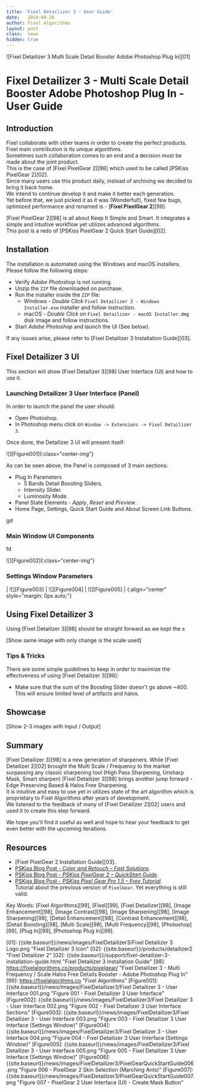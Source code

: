 ```yaml
---
title: 'Fixel Detailizer 3 - User Guide'
date: 	2019-04-26
author: Fixel Algorithms
layout: post
class:  news
hidden: true
---
```

![Fixel Detailizer 3 Multi Scale Detail Booster Adobe Photoshop Plug In][01]

# Fixel Detailizer 3 - Multi Scale Detail Booster Adobe Photoshop Plug In - User Guide

## Introduction

Fixel collaborate with other teams in order to create the perfect products. Fixel main contribution is its unique algorithms.  
Sometimes such collaboration comes to an end and a decision must be made about the joint product.  
This is the case of [Fixel PixelGear 2][98] which used to be called [PSKiss PixelGear 2][02].  
Since many users use this product daily, instead of archiving we decided to bring it back home.  
We intend to continue develop it and make it better each generation.  
Yet before that, we just picked it as it was (Wonderful!), fixed few bugs, optimized performance and renamed is - [**Fixel PixelGear 2**][98].

[Fixel PixelGear 2][98] is all about Keep It Simple and Smart. It integrates a simple and intuitive workflow yet utilizes advanced algorithms.  
This post is a redo of [PSKiss PixelGear 2 Quick Start Guide][02].

## Installation
The installation is automated using the Windows and macOS installers.  
Please follow the following steps:

 *	Verify *Adobe Photoshop* is not running.
 *	Unzip the `ZIP` file downloaded on purchase.
 *	Run the installer inside the `ZIP` file:
	*	Windows - *Double Click* `Fixel Detailizer 3 - Windows Installer.exe` installer and follow instruction.
	*	macOS - *Double Click* on `Fixel Detailizer - macOS Installer.dmg` disk image and follow instructions.
 *	Start *Adobe Photoshop* and launch the UI (See below).

If any issues arise, please refer to [Fixel Detailizer 3 Installation Guide][03].

## Fixel Detailizer 3 UI

This section will show [Fixel Detailizer 3][98] User Interface (UI) and how to use it.

### Launching Detailizer 3 User Interface (Panel)

In order to launch the panel the user should:

 *	Open Photoshop.
 *	In Photoshop menu click on `Window -> Extensions -> Fixel Detailizer 3`.

Once done, the Detailizer 3 UI will present itself:

![][Figure001]{:class="center-img"}

As can be seen above, the Panel is composed of 3 main sections:
 *	Plug In Parameters
 	*	5 Bands Detail Boosting Sliders.
	*	Intensity Slider.
	*	Luminosity Mode.
 *	Panel State Elements - *Apply*, *Reset* and *Preview*.
 *	Home Page, Settings, Quick Start Guide and About Screen Link Buttons.

gd

### Main Window UI Components

fd

![][Figure002]{:class="center-img"}


### Settings Window Parameters

| ![][Figure003] 	| ![][Figure004] 	| ![][Figure005] 	|
{:align="center" style="margin: 0px auto;"}


## Using Fixel Detailizer 3

Using [Fixel Detailizer 3][98] should be straight forward as we kept the s

[Show same image with only change is the scale used]

### Tips & Tricks

There are some simple guidelines to keep in order to maximize the effectiveness of using [Fixel Detailizer 3][98]:

 *	Make sure that the sum of the Boosting Slider doesn't go above ~400. This will ensure limited level of artifacts and halos.

## Showcase

[Show 2-3 images with Input / Output]


## Summary
[Fixel Detailizer 3][98] is a new generation of sharpeners. While [Fixel Detailizer 2][02] brought the Multi Scale / Frequency to the market surpassing any classic sharpening tool (High Pass Sharpening, Unsharp Mask, Smart sharpen) [Fixel Detailizer 3][98] brings another jump forward - Edge Preserving Based & Halos Free Sharpening.  
It is intuitive and easy to use yet in utilizes state of the art algorithm which is proprietary to Fixel Algorithms after years of development.  
We listened to the feedback of many of [Fixel Detailizer 2][02] users and used it to create this step forward.  

We hope you'll find it useful as well and hope to hear your feedback to get even better with the upcoming iterations.


## Resources
 *  [Fixel PixelGear 2 Installation Guide][03].
 *  [PSKiss Blog Post - *Color and Retouch – Fast Solutions*](https://pskiss.com/color-and-retouch-fast-solutions-2/).
 *  [PSKiss Blog Post - *PSKiss PixelGear 2 – QuickStart Guide*](https://pskiss.com/retouch-pixelgear-2-quickstart-guide/).
 *  [PSKiss Blog Post - *PSKiss Pixel Gear Pro 1.5 – Free Tutorial*](http://pskiss.com/pskiss-pixel-gear-pro-free-tutorial/).  
	Tutorial about the previous version of `PixelGear`. Yet everything is still valid.

Key Words: [Fixel Algorithms][99], [Fixel][99], [Fixel Detailizer][98], [Image Enhancement][98], [Image Contrast][98], [Image Sharpening][98], [Image Sharpening][98], [Detail Enhancement][98], [Contrast Enhancement][98], [Detail Boosting][98], [Multi Scale][98], [Multi Frequency][98], [Photoshop][99], [Plug In][99], [Photoshop Plug In][99].


<!-- This is commented out -->
  [01]: {{site.baseurl}}/news/images/FixelDetailizer3/Fixel Detailizer 3 Logo.png "Fixel Detailizer 3 Icon"
  [02]: {{site.baseurl}}/products/detailizer2 "Fixel Detailizer 2"
  [02]: {{site.baseurl}}/support/fixel-detailizer-3-installation-guide.html "Fixel Detailizer 3 Installation Guide"
  [98]: https://fixelalgorithms.co/products/pixelgear/ "Fixel Detailizer 3 - Multi Frequency / Scale Halos Free Details Booster - Adobe Photoshop Plug In"
  [99]: https://fixelalgorithms.co "Fixel Algorithms"
  [Figure001]: {{site.baseurl}}/news/images/FixelDetailizer3/Fixel Detailizer 3 - User Interface 001.png "Figure 001 - Fixel Detailizer 3 User Interface"
  [Figure002]: {{site.baseurl}}/news/images/FixelDetailizer3/Fixel Detailizer 3 - User Interface 002.png "Figure 002 - Fixel Detailizer 3 User Interface Sections"
  [Figure003]: {{site.baseurl}}/news/images/FixelDetailizer3/Fixel Detailizer 3 - User Interface 003.png "Figure 003 - Fixel Detailizer 3 User Interface (Settings Window)"
  [Figure004]: {{site.baseurl}}/news/images/FixelDetailizer3/Fixel Detailizer 3 - User Interface 004.png "Figure 004 - Fixel Detailizer 3 User Interface (Settings Window)"
  [Figure005]: {{site.baseurl}}/news/images/FixelDetailizer3/Fixel Detailizer 3 - User Interface 005.png "Figure 005 - Fixel Detailizer 3 User Interface (Settings Window)"
  [Figure006]: {{site.baseurl}}/news/images/FixelDetailizer3/PixelGearQuickStartGuide006.png "Figure 006 - PixelGear 2 Skin Selection (Marching Ants)"
  [Figure007]: {{site.baseurl}}/news/images/FixelDetailizer3/PixelGearQuickStartGuide007.png "Figure 007 - PixelGear 2 User Interface (UI) - Create Mask Button"
  